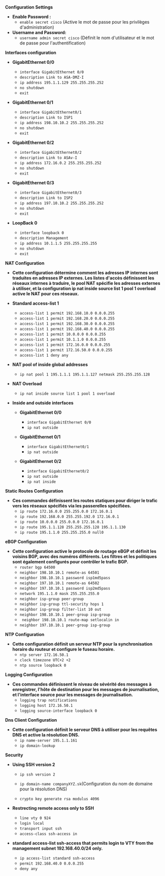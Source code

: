 **Configuration Settings**

* **Enable Password :**
  - `enable secret cisco`  (Active le mot de passe pour les privilèges d'administration)
* **Username and Password:**
  - `username admin secret cisco` (Définit le nom d'utilisateur et le mot de passe pour l'authentification)


**Interfaces configuration**

* **GigabitEthernet 0/0**

    - `interface GigabitEthernet 0/0`
    - `description Link to ASA-DMZ-I`
    - `ip address 195.1.1.129 255.255.255.252`
    - `no shutdown`
    - `exit`

* **GigabitEthernet 0/1**

    - `interface GigabitEthernet0/1`
    - `description Link to ISP1`
    - `ip address 198.10.10.2 255.255.255.252`
    - `no shutdown`
    - `exit`

* **GigabitEthernet 0/2**

    - `interface GigabitEthernet0/2`
    - `description Link to ASAv-I`
    - `ip address 172.16.0.2 255.255.255.252`
    - `no shutdown`
    - `exit`

* **GigabitEthernet 0/3**
    - `interface GigabitEthernet0/3`
    - `description Link to ISP2`
    - `ip address 197.10.10.2 255.255.255.252`
    - `no shutdown`
    - `exit`

* **LoopBack 0**
    - `interface loopback 0`
    - `description Management`
    - `ip address 10.1.1.5 255.255.255.255`
    - `no shutdown`
    - `exit`


**NAT Configuration**
* **Cette configuration détermine comment les adresses IP internes sont traduites en adresses IP externes. Les listes d'accès définissent les réseaux internes à traduire, le pool NAT spécifie les adresses externes à utiliser, et la configuration ip nat inside source list 1 pool 1 overload active le NAT pour ces réseaux.**

* **Standard access-list 1**
    - `access-list 1 permit 192.168.10.0 0.0.0.255`
    - `access-list 1 permit 192.168.20.0 0.0.0.255`
    - `access-list 1 permit 192.168.30.0 0.0.0.255`
    - `access-list 1 permit 192.168.40.0 0.0.0.255`
    - `access-list 1 permit 10.0.0.0 0.0.0.255`
    - `access-list 1 permit 10.1.1.0 0.0.0.255`
    - `access-list 1 permit 172.16.0.0 0.0.0.255`
    - `access-list 1 permit 172.16.50.0 0.0.0.255`
    - `access-list 1 deny any`
* **NAT pool of inside global addresses**
    - `ip nat pool 1 195.1.1.1 195.1.1.127 netmask 255.255.255.128`
* **NAT Overload**
    - `ip nat inside source list 1 pool 1 overload`
* **Inside and outside interfaces**
    
    * **GigabitEthernet 0/0**

        - `interface GigabitEthernet 0/0`
        - `ip nat outside`


    * **GigabitEthernet 0/1**

        - `interface GigabitEthernet0/1`
        - `ip nat outside`
   
    * **GigabitEthernet 0/2**

        - `interface GigabitEthernet0/2`
        - `ip nat outside`
        - `ip nat inside`


**Static Routes Configuration**
* **Ces commandes définissent les routes statiques pour diriger le trafic vers les réseaux spécifiés via les passerelles spécifiées.**
    - `ip route 172.16.0.0 255.255.0.0 172.16.0.1`
    - `ip route 192.168.0.0 255.255.192.0 172.16.0.1`
    - `ip route 10.0.0.0 255.0.0.0 172.16.0.1`
    - `ip route 195.1.1.128 255.255.255.128 195.1.1.130`
    - `ip route 195.1.1.0 255.255.255.0 null0`

**eBGP Configuration**
* **Cette configuration active le protocole de routage eBGP et définit les voisins BGP, avec des numéros différents. Les filtres et les politiques sont également configurés pour contrôler le trafic BGP.**
    - `router bgp 64500`
    - `neighbor 198.10.10.1 remote-as 64501`
    - `neighbor 198.10.10.1 password isp1md5pass`
    - `neighbor 197.10.10.1 remote-as 64502`
    - `neighbor 197.10.10.1 password isp2md5pass`
    - `network 195.1.1.0 mask 255.255.255.0`
    - `neighbor isp-group peer-group`
    - `neighbor isp-group ttl-security hops 1`
    - `neighbor isp-group filter-list 10 out`
    - `neighbor 198.10.10.1 peer-group isp-group`
    - ` neighbor 198.10.10.1 route-map setlocalin in`
    - `neighbor 197.10.10.1 peer-group isp-group `
    
    

**NTP Configuration**
* **Cette configuration définit un serveur NTP pour la synchronisation horaire du routeur et configure le fuseau horaire.**
    - `ntp server 172.16.50.1`
    - `clock timezone UTC+2 +2`
    - `ntp source loopback 0`

**Logging Configuration**
* **Ces commandes définissent le niveau de sévérité des messages à enregistrer, l'hôte de destination pour les messages de journalisation, et l'interface source pour les messages de journalisation.**
    - `logging trap notifications`
    - `logging host 172.16.50.1`
    - `logging source-interface loopback 0`

**Dns Client Configuration**
* **Cette configuration définit le serveur DNS à utiliser pour les requêtes DNS et active la résolution DNS.**
    - `ip name-server 195.1.1.161`
    - `ip domain-lookup`


**Security**

* **Using SSH version 2**

    - `ip ssh version 2` 
    - `ip domain-name companyXYZ.sk`(Configuration du nom de domaine pour la résolution DNS)

    - `crypto key generate rsa modulus 4096`
* **Restrecting remote access only to SSH**

    - `line vty 0 924`
    - `login local `
    - `transport input ssh`
    - `access-class ssh-access in `
* **standard access-list ssh-access that permits login to VTY from the management subnet 192.168.40.0/24 only.**

    - `ip access-list standard ssh-access`
    - `permit 192.168.40.0 0.0.0.255`
    - `deny any`

    
